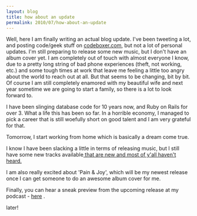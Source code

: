 ```yaml
---
layout: blog
title: how about an update
permalink: 2010/07/how-about-an-update
---
```


<p>Well, here I am finally writing an actual blog update. I've been tweeting a lot, and posting code/geek stuff on <a href="http://codeboxer.com" target="_blank">codeboxer.com</a>, but not a lot of personal updates. I'm still preparing to release some new music, but I don't have an album cover yet. I am completely out of touch with almost everyone I know, due to a pretty long string of bad phone experiences (theft, not working, etc.) and some tough times at work that leave me feeling a little too angry about the world to reach out at all. But that seems to be changing, bit by bit. Of course I am still completely enamored with my beautiful wife and next year sometime we are going to start a family, so there is a lot to look forward to.</p>
<p>I have been slinging database code for 10 years now, and Ruby on Rails for over 3. What a life this has been so far. In a horrible economy, I managed to pick a career that is still woefully short on good talent and I am very grateful for that.</p>
<p>Tomorrow, I start working from home which is basically a dream come true.</p>
<p>I know I have been slacking a little in terms of releasing music, but I still have some new tracks available<a href="http://blog.kristeraxel.com/2010/04/on-sale-now-at-emusic-amazon-and-rhapsody/"  target="_blank"><here</a> that are new and most of y'all haven't heard.</here</a></a></p>
<p>I am also really excited about 'Pain &amp; Joy', which will be my newest release once I can get someone to do an awesome album cover for me.</p>
<p>Finally, you can hear a sneak preview from the upcoming release at my podcast - <a href="http://feeds2.feedburner.com/RockStarAlley/"  target="_blank">here</a> .</p>
<p>later!</p>
